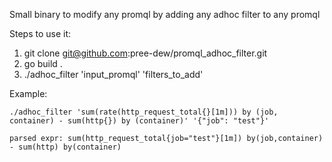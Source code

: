 Small binary to modify any promql by adding any adhoc filter to any promql

Steps to use it:

1. git clone git@github.com:pree-dew/promql_adhoc_filter.git
2. go build .
3. ./adhoc_filter 'input_promql' 'filters_to_add'

Example:
```
./adhoc_filter 'sum(rate(http_request_total{}[1m])) by (job, container) - sum(http{}) by (container)' '{"job": "test"}'

parsed expr: sum(http_request_total{job="test"}[1m]) by(job,container) - sum(http) by(container)
```
